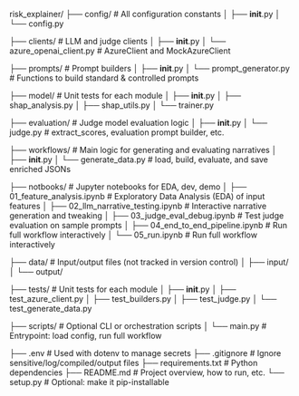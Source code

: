 risk_explainer/
├── config/                        # All configuration constants
│   ├── __init__.py
│   └── config.py

├── clients/                       # LLM and judge clients
│   ├── __init__.py
│   └── azure_openai_client.py           # AzureClient and MockAzureClient

├── prompts/                       # Prompt builders
│   ├── __init__.py
│   └── prompt_generator.py        # Functions to build standard & controlled prompts

├── model/                         # Unit tests for each module
│   ├── __init__.py
│   ├── shap_analysis.py
│   ├── shap_utils.py
│   └── trainer.py

├── evaluation/                    # Judge model evaluation logic
│   ├── __init__.py
│   └── judge.py                  # extract_scores, evaluation prompt builder, etc.

├── workflows/                     # Main logic for generating and evaluating narratives
│   ├── __init__.py
│   └── generate_data.py         # load, build, evaluate, and save enriched JSONs

├── notbooks/                         # Jupyter notebooks for EDA, dev, demo
│   ├── 01_feature_analysis.ipynb       # Exploratory Data Analysis (EDA) of input features
│   ├── 02_llm_narrative_testing.ipynb  # Interactive narrative generation and tweaking
│   ├── 03_judge_eval_debug.ipynb       # Test judge evaluation on sample prompts
│   ├── 04_end_to_end_pipeline.ipynb    # Run full workflow interactively
│   └── 05_run.ipynb    # Run full workflow interactively

├── data/                          # Input/output files (not tracked in version control)
│   ├── input/
│   └── output/

├── tests/                         # Unit tests for each module
│   ├── __init__.py
│   ├── test_azure_client.py
│   ├── test_builders.py
│   ├── test_judge.py
│   └── test_generate_data.py

├── scripts/                       # Optional CLI or orchestration scripts
│   └── main.py                   # Entrypoint: load config, run full workflow

├── .env                           # Used with dotenv to manage secrets
├── .gitignore                    # Ignore sensitive/log/compiled/output files
├── requirements.txt              # Python dependencies
├── README.md                     # Project overview, how to run, etc.
└── setup.py                      # Optional: make it pip-installable
